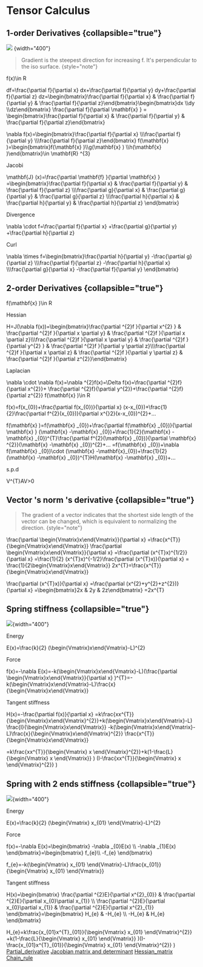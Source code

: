 # Tensor Calculus

## 1-order Derivatives {collapsible="true"}

![](gradient.png) {width="400"}

> Gradient is the steepest direction for increasing f. It's perpendicular to the iso surface.
> {style="note"}

<procedure title="Partial derivative of function of a real variable" >
<code-block lang="tex"> f(x)\in R </code-block>
<p> </p>
<code-block lang="tex"> df=\frac{\partial f}{\partial x} dx+\frac{\partial f}{\partial y} dy+\frac{\partial f}{\partial z} dz=\begin{bmatrix}\frac{\partial f}{\partial x}  & \frac{\partial f}{\partial y}  & \frac{\partial f}{\partial z}\end{bmatrix}\begin{bmatrix}dx \\dy \\dz\end{bmatrix}  </code-block>
</procedure>

<procedure title="Gradient" >
<code-block lang="tex"> \frac{\partial f}{\partial \mathbf{x} } = \begin{bmatrix}\frac{\partial f}{\partial x}  & \frac{\partial f}{\partial y}  & \frac{\partial f}{\partial z}\end{bmatrix} </code-block>
<p> </p>
<code-block lang="tex"> \nabla f(x)=\begin{bmatrix}\frac{\partial f}{\partial x}  \\\frac{\partial f}{\partial y} \\\frac{\partial f}{\partial z}\end{bmatrix} </code-block>
</procedure>

<procedure title="Jacobi Matrix" >
<code-block lang="tex"> f(\mathbf{x} )=\begin{bmatrix}f(\mathbf{x} )\\g(\mathbf{x} ) \\h(\mathbf{x} )\end{bmatrix}\in \mathbf{R} ^{3} </code-block>
<p>Jacobi</p>
<code-block lang="tex"> \mathbf{J} (x)=\frac{\partial \mathbf{f} }{\partial \mathbf{x} } =\begin{bmatrix}\frac{\partial f}{\partial x} & \frac{\partial f}{\partial y}  & \frac{\partial f}{\partial z} \\\frac{\partial g}{\partial x} & \frac{\partial g}{\partial y}  & \frac{\partial g}{\partial z} \\\frac{\partial h}{\partial x} & \frac{\partial h}{\partial y}  & \frac{\partial h}{\partial z} \end{bmatrix} </code-block>
<p>Divergence</p>
<code-block lang="tex"> \nabla \cdot f=\frac{\partial f}{\partial x} +\frac{\partial g}{\partial y} +\frac{\partial h}{\partial z} </code-block>
<p>Curl</p>
<code-block lang="tex"> \nabla \times f=\begin{bmatrix}\frac{\partial h}{\partial y} -\frac{\partial g}{\partial z} \\\frac{\partial f}{\partial z} -\frac{\partial h}{\partial x}  \\\frac{\partial g}{\partial x} -\frac{\partial f}{\partial y} \end{bmatrix}
 </code-block>
</procedure>

## 2-order Derivatives {collapsible="true"}

<procedure title="2nd-order derivatives" >
<code-block lang="tex"> f(\mathbf{x} )\in R </code-block>
<p>Hessian</p>
<code-block lang="tex"> H=J(\nabla f(x))=\begin{bmatrix}\frac{\partial ^{2}f }{\partial x^{2} }   & \frac{\partial ^{2}f }{\partial x \partial y}  & \frac{\partial ^{2}f }{\partial x \partial z}\\\frac{\partial ^{2}f }{\partial x \partial y}   & \frac{\partial ^{2}f }{\partial y^{2} }  & \frac{\partial ^{2}f }{\partial y \partial z}\\\frac{\partial ^{2}f }{\partial x \partial z}   & \frac{\partial ^{2}f }{\partial y \partial z} & \frac{\partial ^{2}f }{\partial z^{2}}\end{bmatrix} </code-block>
<p>Laplacian</p>
<code-block lang="tex"> \nabla \cdot \nabla f(x)=\nabla ^{2}f(x)=\Delta f(x)=\frac{\partial ^{2}f}{\partial x^{2}}+ \frac{\partial ^{2}f}{\partial y^{2}}+\frac{\partial ^{2}f}{\partial z^{2}} </code-block>
</procedure>


<procedure title="Taylor Expansion" >
<code-block lang="tex"> f(\mathbf{x} )\in R </code-block>
<p> </p>
<code-block lang="tex"> f(x)=f(x_{0})+\frac{\partial f(x_{0})}{\partial x} (x-x_{0})+\frac{1}{2}\frac{\partial f^{2}(x_{0})}{\partial x^{}2}(x-x_{0})^{2}+...   </code-block>
<p> </p>
<code-block lang="tex"> f(\mathbf{x} )=f(\mathbf{x} _{0})+\frac{\partial f(\mathbf{x} _{0})}{\partial \mathbf{x} } (\mathbf{x} -\mathbf{x} _{0})+\frac{1}{2}(\mathbf{x} -\mathbf{x} _{0})^{T}\frac{\partial f^{2}(\mathbf{x} _{0})}{\partial \mathbf{x} ^{2}}(\mathbf{x} -\mathbf{x} _{0})^{2}+...  
 </code-block>
<code-block lang="tex"> =f(\mathbf{x} _{0})+\nabla f(\mathbf{x} _{0})\cdot (\mathbf{x} -\mathbf{x}_{0})+\frac{1}{2} (\mathbf{x} -\mathbf{x} _{0})^{T}H(\mathbf{x} -\mathbf{x} _{0})+...
 </code-block>
<p>s.p.d</p>
<code-block lang="tex"> V^{T}AV>0 </code-block>
</procedure>

## Vector 's norm 's derivative {collapsible="true"}

> The gradient of a vector indicates that the shortest side length of the vector can be changed, which is equivalent to
> normalizing the direction.
> {style="note"}

<procedure title="Note" >
<code-block lang="tex"> \frac{\partial \begin{Vmatrix}x\end{Vmatrix}}{\partial x} =\frac{x^{T}}{\begin{Vmatrix}x\end{Vmatrix}} 
 </code-block>
</procedure>

<procedure title="derive the formula" >
<code-block lang="tex"> \frac{\partial \begin{Vmatrix}x\end{Vmatrix}}{\partial x} =\frac{\partial (x^{T}x)^{1/2}}{\partial x} =\frac{1}{2} (x^{T}x)^{-1/2}\frac{\partial (x^{T}x)}{\partial x} = \frac{1}{2\begin{Vmatrix}x\end{Vmatrix}} 2x^{T}=\frac{x^{T}}{\begin{Vmatrix}x\end{Vmatrix}}
 </code-block>
<p> </p>
<code-block lang="tex"> \frac{\partial (x^{T}x)}{\partial x} =\frac{\partial (x^{2}+y^{2}+z^{2})}{\partial x} =\begin{bmatrix}2x & 2y & 2z\end{bmatrix} =2x^{T}
 </code-block>
</procedure>

## Spring stiffness {collapsible="true"}

![](Spring.png){width="400"}

<procedure title="Spring" >
<p>Energy</p>
<code-block lang="tex"> E(x)=\frac{k}{2} (\begin{Vmatrix}x\end{Vmatrix}-L)^{2}
</code-block>
<p>Force</p>
<code-block lang="tex"> f(x)=-\nabla E(x)=-k(\begin{Vmatrix}x\end{Vmatrix}-L)(\frac{\partial \begin{Vmatrix}x\end{Vmatrix}}{\partial x} )^{T}=-k(\begin{Vmatrix}x\end{Vmatrix}-L)\frac{x}{\begin{Vmatrix}x\end{Vmatrix}}
</code-block>
<p>Tangent stiffness</p>
<code-block lang="tex"> H(x)=-\frac{\partial f(x)}{\partial x} =k\frac{xx^{T}}{\begin{Vmatrix}x\end{Vmatrix}^{2}}+k(\begin{Vmatrix}x\end{Vmatrix}-L) \frac{I}{\begin{Vmatrix}x\end{Vmatrix}} -k(\begin{Vmatrix}x\end{Vmatrix}-L)\frac{x}{\begin{Vmatrix}x\end{Vmatrix}^{2}} \frac{x^{T}}{\begin{Vmatrix}x\end{Vmatrix}}
</code-block>
<p> </p>
<code-block lang="tex"> =k\frac{xx^{T}}{\begin{Vmatrix}
x
\end{Vmatrix}^{2}}+k(1-\frac{L}{\begin{Vmatrix}
x
\end{Vmatrix}} ) (I-\frac{xx^{T}}{\begin{Vmatrix}
x
\end{Vmatrix}^{2}} ) </code-block>
</procedure>

## Spring with 2 ends stiffness {collapsible="true"}

![](Spring2.png){width="400"}


<procedure title="Spring" >
<p>Energy</p>
<code-block lang="tex"> E(x)=\frac{k}{2} (\begin{Vmatrix} x_{01} \end{Vmatrix}-L)^{2}
</code-block>
<p>Force</p>
<code-block lang="tex"> f(x)=-\nabla E(x)=\begin{bmatrix}
-\nabla _{0}E(x) \\
-\nabla _{1}E(x)
\end{bmatrix}=\begin{bmatrix}
 f_{e}\\
-f_{e}
\end{bmatrix} </code-block>
<p> </p>
<code-block lang="tex"> f_{e}=-k(\begin{Vmatrix}
x_{01}
\end{Vmatrix}-L)\frac{x_{01}}{\begin{Vmatrix}
x_{01}
\end{Vmatrix}}  </code-block>

<p>Tangent stiffness</p>
<code-block lang="tex"> H(x)=\begin{bmatrix}
 \frac{\partial ^{2}E}{\partial x^{2}_{0}}  & \frac{\partial ^{2}E}{\partial x_{0}\partial x_{1}} \\
 \frac{\partial ^{2}E}{\partial x_{0}\partial x_{1}} & \frac{\partial ^{2}E}{\partial x^{2}_{1}}
\end{bmatrix}=\begin{bmatrix}
 H_{e} & -H_{e} \\
 -H_{e} & H_{e}
\end{bmatrix} </code-block>
<p> </p>
<code-block lang="tex"> H_{e}=k\frac{x_{01}x^{T}_{01}}{\begin{Vmatrix}
x_{01}
\end{Vmatrix}^{2}} +k(1-\frac{L}{\begin{Vmatrix}
x_{01}
\end{Vmatrix}} )(I-\frac{x_{01}x^{T}_{01}}{\begin{Vmatrix}
x_{01}
\end{Vmatrix}^{2}} ) </code-block>
</procedure>


<seealso>
    <category ref="wiki">
        <a href="https://en.wikipedia.org/wiki/Partial_derivative">Partial_derivative</a>
        <a href="https://en.wikipedia.org/wiki/Jacobian_matrix_and_determinant">Jacobian matrix and determinant</a>
        <a href="https://en.wikipedia.org/wiki/Hessian_matrix">Hessian_matrix</a>
        <a href="https://en.wikipedia.org/wiki/Chain_rule">Chain_rule</a>
    </category>
</seealso>